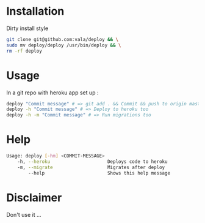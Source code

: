 # Installation

Dirty install style

```bash
git clone git@github.com:vala/deploy && \
sudo mv deploy/deploy /usr/bin/deploy && \
rm -rf deploy
```

# Usage

In a git repo with heroku app set up :

```bash
deploy "Commit message" # => git add . && Commit && push to origin master
deploy -h "Commit message" # => Deploy to heroku too
deploy -h -m "Commit message" # => Run migrations too
```

# Help

```bash
Usage: deploy [-hm] <COMMIT-MESSAGE>
    -h, --heroku                     Deploys code to heroku
    -m, --migrate                    Migrates after deploy
        --help                       Shows this help message
```

# Disclaimer

Don't use it ...
